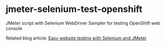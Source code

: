 # jmeter-selenium-test-openshift
JMeter script with Selenium WebDriver Sampler for testing OpenShift web console

Related blog article:  [Easy website testing with Selenium and JMeter](https://www.code-partners.com/easy-website-testing-with-selenium-and-jmeter)
